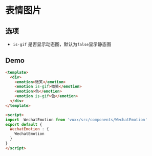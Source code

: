 # 表情图片

## 选项

+ `is-gif` 是否显示动态图，默认为`false`显示静态图

## Demo

``` html
<template>
  <div>
    <emotion>微笑</emotion>
    <emotion is-gif>微笑</emotion>
    <emotion>色</emotion>
    <emotion is-gif>色</emotion>
  </div>
</template>

<script>
import  WechatEmotion from 'vuxx/src/components/WechatEmotion'
export default {
  WechatEmotion : {
    WechatEmotion 
  }
}
</script>
```
